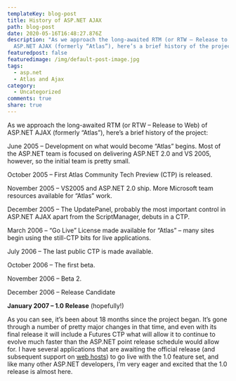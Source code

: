```yaml
---
templateKey: blog-post
title: History of ASP.NET AJAX
path: blog-post
date: 2020-05-16T16:48:27.876Z
description: "As we approach the long-awaited RTM (or RTW – Release to Web) of
  ASP.NET AJAX (formerly “Atlas”), here’s a brief history of the project:"
featuredpost: false
featuredimage: /img/default-post-image.jpg
tags:
  - asp.net
  - Atlas and Ajax
category:
  - Uncategorized
comments: true
share: true
---
```

<!--StartFragment-->

As we approach the long-awaited RTM (or RTW – Release to Web) of ASP.NET AJAX (formerly “Atlas”), here’s a brief history of the project:

June 2005 – Development on what would become “Atlas” begins. Most of the ASP.NET team is focused on delivering ASP.NET 2.0 and VS 2005, however, so the initial team is pretty small.

October 2005 – First Atlas Community Tech Preview (CTP) is released.

November 2005 – VS2005 and ASP.NET 2.0 ship. More Microsoft team resources available for “Atlas” work.

December 2005 – The UpdatePanel, probably the most important control in ASP.NET AJAX apart from the ScriptManager, debuts in a CTP.

March 2006 – “Go Live” License made available for “Atlas” – many sites begin using the still-CTP bits for live applications.

July 2006 – The last public CTP is made available.

October 2006 – The first beta.

November 2006 – Beta 2.

December 2006 – Release Candidate

**January 2007 – 1.0 Release** (hopefully!)

As you can see, it’s been about 18 months since the project began. It’s gone through a number of pretty major changes in that time, and even with its final release it will include a Futures CTP what will allow it to continue to evolve much faster than the ASP.NET point release schedule would allow for. I have several applications that are awaiting the official release (and subsequent support on [web hosts](http://orcsweb.com/)) to go live with the 1.0 feature set, and like many other ASP.NET developers, I’m very eager and excited that the 1.0 release is almost here.

<!--EndFragment-->